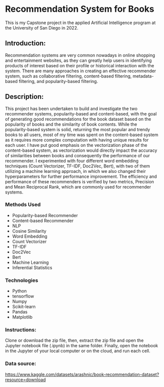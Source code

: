 # Recommendation System for Books
This is my Capstone project in the applied Artificial Intelligence program at the University of San Diego in 2022. 

## Introduction:
Recommendation systems are very common nowadays in online shopping and entertainment websites, as they can greatly help users in identifying products of interest based on their profile or historical interaction with the system. There are many approaches in creating an effective recommender system, such as collaborative filtering, content-based filtering, metadata-based filtering, and popularity-based filtering.

## Description:
This project has been undertaken to build and investigate the two recommender systems, popularity-based and content-based, with the goal of generating good recommendations for the book dataset based on the popularity of books and the similarity of book contents. While the popularity-based system is solid, returning the most popular and trendy books to all users, most of my time was spent on the content-based system as it requires more complex computation with having unique results for each user. I have put good emphasis on the vectorization phase of the content-based system, as vectorization would directly impact the accuracy of similarities between books and consequently the performance of our recommender. I experimented with four different word embedding techniques (Count Vectorizer, TF-IDF, Doc2Vec, Bert), with two of them utilizing a machine learning approach, in which we also changed their hyperparameters for further performance improvement. The efficiency and performance of these recommenders is verified by two metrics, Precision and Mean Reciprocal Rank, which are commonly used for recommender systems.

### Methods Used
* Popularity-based Recommender
* Content-based Recommender
* NLP
* Cosine Similarity
* Word Embedding
* Count Vectorizer
* TF-IDF
* Doc2Vec
* Bert
* Machine Learning
* Inferential Statistics

### Technologies
* Python
* tensorflow
* Numpy
* Scikit-learn
* Pandas
* Matplotlib

### Instructions:
Clone or download the zip file, then, extract the zip file and open the Jupyter notebook file (.ipynb) in the same folder. Finally, open the notebook in the Jupyter of your local computer or on the cloud, and run each cell.

### Data source:
https://www.kaggle.com/datasets/arashnic/book-recommendation-dataset?resource=download
